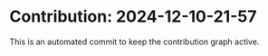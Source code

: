 # Contribution: 2024-12-10-21-57
This is an automated commit to keep the contribution graph active.
